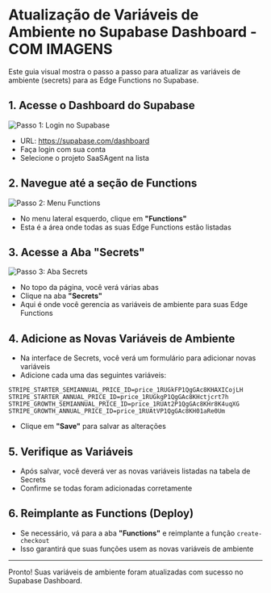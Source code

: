 # Atualização de Variáveis de Ambiente no Supabase Dashboard - COM IMAGENS

Este guia visual mostra o passo a passo para atualizar as variáveis de ambiente (secrets) para as Edge Functions no Supabase.

## 1. Acesse o Dashboard do Supabase

![Passo 1: Login no Supabase](https://supabase.com/_next/image?url=%2Fimages%2Fcompany%2Fabout-supabase.jpg&w=1080&q=75)

- URL: https://supabase.com/dashboard
- Faça login com sua conta
- Selecione o projeto SaaSAgent na lista

## 2. Navegue até a seção de Functions

![Passo 2: Menu Functions](https://supabase.com/_next/image?url=%2Fimages%2Fproduct%2Fedge-functions%2Fedge-functions-gallery.png&w=1080&q=75)

- No menu lateral esquerdo, clique em **"Functions"**
- Esta é a área onde todas as suas Edge Functions estão listadas

## 3. Acesse a Aba "Secrets"

![Passo 3: Aba Secrets](https://supabase.com/_next/image?url=%2Fimages%2Fproduct%2Fedge-functions%2Fedge-functions-env-vars.png&w=1080&q=75)

- No topo da página, você verá várias abas
- Clique na aba **"Secrets"**
- Aqui é onde você gerencia as variáveis de ambiente para suas Edge Functions

## 4. Adicione as Novas Variáveis de Ambiente

- Na interface de Secrets, você verá um formulário para adicionar novas variáveis
- Adicione cada uma das seguintes variáveis:

```
STRIPE_STARTER_SEMIANNUAL_PRICE_ID=price_1RUGkFP1QgGAc8KHAXICojLH
STRIPE_STARTER_ANNUAL_PRICE_ID=price_1RUGkgP1QgGAc8KHctjcrt7h
STRIPE_GROWTH_SEMIANNUAL_PRICE_ID=price_1RUAt2P1QgGAc8KHr8K4uqXG
STRIPE_GROWTH_ANNUAL_PRICE_ID=price_1RUAtVP1QgGAc8KH01aRe0Um
```

- Clique em **"Save"** para salvar as alterações

## 5. Verifique as Variáveis

- Após salvar, você deverá ver as novas variáveis listadas na tabela de Secrets
- Confirme se todas foram adicionadas corretamente

## 6. Reimplante as Functions (Deploy)

- Se necessário, vá para a aba **"Functions"** e reimplante a função `create-checkout`
- Isso garantirá que suas funções usem as novas variáveis de ambiente

---

Pronto! Suas variáveis de ambiente foram atualizadas com sucesso no Supabase Dashboard.
